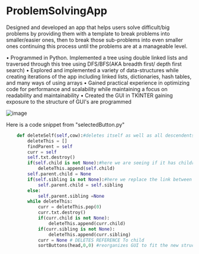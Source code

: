 # ProblemSolvingApp

Designed and developed an app that helps users solve difficult/big problems by providing them with
a template to break problems into smaller/easier ones, then to break those sub-problems into even
smaller ones continuing this process until the problems are at a manageable level.

• Programmed in Python. Implemented a tree using double linked lists and 
traversed through this tree using DFS/BFS(AKA breadth first/ depth first search)
• Explored and implemented a variety of data-structures while creating iterations of
the app including linked lists, dictionaries, hash tables, and many ways of using arrays
• Gained practical experience in optimizing code for performance and scalability while maintaining a focus on readability and maintainability
• Created the GUI in TKINTER gaining exposure to the structure of GUI's are programmed

![image](https://user-images.githubusercontent.com/36753290/170846460-1703f019-fa4b-4351-bf40-a6230a6f68ed.png)

Here is a code snippet from "selectedButton.py" 
```python
    def deleteSelf(self,cow):#deletes itself as well as all descendents of self utilizing DFS
        deleteThis = []
        findParent = self
        curr = self
        self.txt.destroy()
        if(self.child is not None):#here we are seeing if it has children so we can delete it and the rest of it's descendents using dfs
            deleteThis.append(self.child)
        self.parent.child = None
        if(self.sibling is not None):#here we replace the link between the parent and the self with either none or it's sibling.
            self.parent.child = self.sibling
        else:		
            self.parent.sibling =None
        while deleteThis:
            curr = deleteThis.pop(0)
            curr.txt.destroy()
            if(curr.child is not None):
                deleteThis.append(curr.child)
            if(curr.sibling is not None):
                deleteThis.append(curr.sibling)
            curr = None # DELETES REFERENCE To child
            sortButtons(head,0,0) #reorganizes GUI to fit the new structure created
